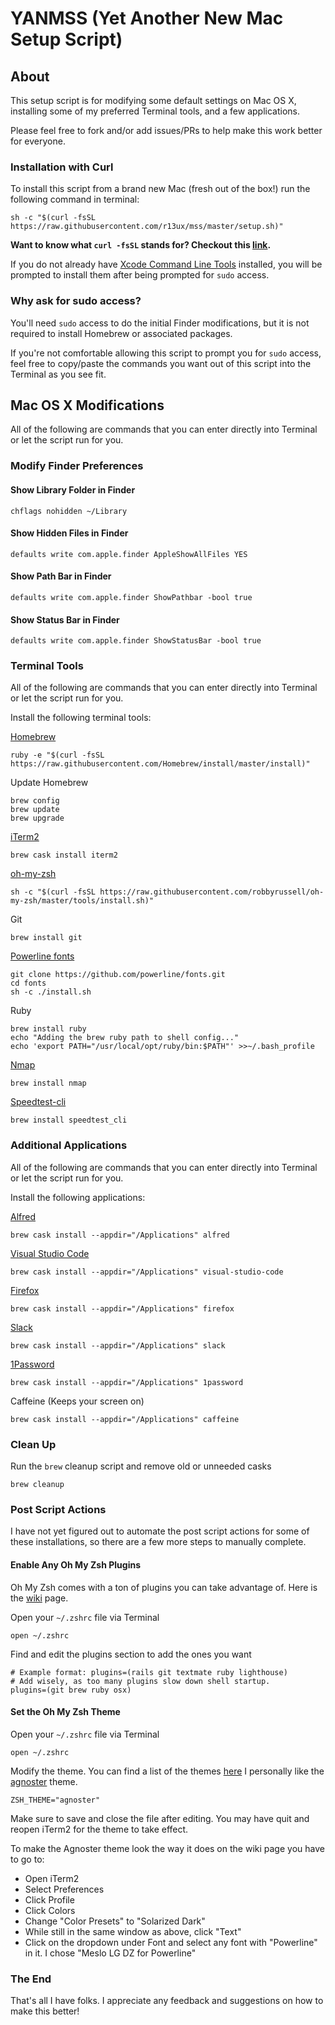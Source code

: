 # YANMSS (Yet Another New Mac Setup Script)

## About

This setup script is for modifying some default settings on Mac OS X, installing some of my preferred Terminal tools, and a few applications.

Please feel free to fork and/or add issues/PRs to help make this work better for everyone.

### Installation with Curl

To install this script from a brand new Mac (fresh out of the box!) run the following command in terminal:

``` shell
sh -c "$(curl -fsSL https://raw.githubusercontent.com/r13ux/mss/master/setup.sh)"
```

**Want to know what ```curl -fsSL``` stands for? Checkout this [link](https://explainshell.com/explain?cmd=curl+-fsSL+example.org#).**

If you do not already have [Xcode Command Line Tools](https://developer.apple.com/library/archive/technotes/tn2339/_index.html#//apple_ref/doc/uid/DTS40014588-CH1-WHAT_IS_THE_COMMAND_LINE_TOOLS_PACKAGE_) installed, you will be prompted to install them after being prompted for ```sudo``` access.

### Why ask for sudo access?

You'll need ```sudo``` access to do the initial Finder modifications, but it is not required to install Homebrew or associated packages.

If you're not comfortable allowing this script to prompt you for ```sudo``` access, feel free to copy/paste the commands you want out of this script into the Terminal as you see fit.

## Mac OS X Modifications

All of the following are commands that you can enter directly into Terminal or let the script run for you.

### Modify Finder Preferences

#### Show Library Folder in Finder

``` shell
chflags nohidden ~/Library
```

#### Show Hidden Files in Finder

``` shell
defaults write com.apple.finder AppleShowAllFiles YES
```

#### Show Path Bar in Finder

``` shell
defaults write com.apple.finder ShowPathbar -bool true
```

#### Show Status Bar in Finder

``` shell
defaults write com.apple.finder ShowStatusBar -bool true
```

### Terminal Tools

All of the following are commands that you can enter directly into Terminal or let the script run for you.

Install the following terminal tools:

[Homebrew](https://brew.sh/)

  ``` shell
  ruby -e "$(curl -fsSL https://raw.githubusercontent.com/Homebrew/install/master/install)"
  ```

Update Homebrew

``` shell
brew config
brew update
brew upgrade
```

[iTerm2](https://www.iterm2.com/)

  ``` shell
  brew cask install iterm2
  ```

[oh-my-zsh](https://ohmyz.sh/)

  ``` shell
  sh -c "$(curl -fsSL https://raw.githubusercontent.com/robbyrussell/oh-my-zsh/master/tools/install.sh)"
  ```

Git

``` shell
brew install git
```

[Powerline fonts](https://github.com/powerline/fonts)

``` shell
git clone https://github.com/powerline/fonts.git
cd fonts
sh -c ./install.sh
```

Ruby

``` shell
brew install ruby
echo "Adding the brew ruby path to shell config..."
echo 'export PATH="/usr/local/opt/ruby/bin:$PATH"' >>~/.bash_profile
```

[Nmap](https://nmap.org/)

``` shell
brew install nmap
```

[Speedtest-cli](https://github.com/sivel/speedtest-cli)

``` shell
brew install speedtest_cli
```

### Additional Applications

All of the following are commands that you can enter directly into Terminal or let the script run for you.

Install the following applications:

[Alfred](https://www.alfredapp.com/)

``` shell
brew cask install --appdir="/Applications" alfred
```

[Visual Studio Code](https://code.visualstudio.com/)

``` shell
brew cask install --appdir="/Applications" visual-studio-code
```

[Firefox](https://www.mozilla.org/en-US/firefox/new/)

``` shell
brew cask install --appdir="/Applications" firefox
```

[Slack](https://slack.com/)

``` shell
brew cask install --appdir="/Applications" slack
```

[1Password](https://1password.com/)

``` shell
brew cask install --appdir="/Applications" 1password
```

Caffeine (Keeps your screen on)

``` shell
brew cask install --appdir="/Applications" caffeine
```

### Clean Up

Run the ``` brew ``` cleanup script and remove old or unneeded casks

``` shell
brew cleanup
```

### Post Script Actions

I have not yet figured out to automate the post script actions for some of these installations, so there are a few more steps to manually complete.

#### Enable Any Oh My Zsh Plugins

Oh My Zsh comes with a ton of plugins you can take advantage of. Here is the [wiki](https://github.com/ohmyzsh/ohmyzsh/wiki/Plugins) page.

Open your ``` ~/.zshrc ``` file via Terminal

``` shell
open ~/.zshrc
```

Find and edit the plugins section to add the ones you want

``` shell
# Example format: plugins=(rails git textmate ruby lighthouse)
# Add wisely, as too many plugins slow down shell startup.
plugins=(git brew ruby osx)
```

#### Set the Oh My Zsh Theme

Open your ``` ~/.zshrc ``` file via Terminal

``` shell
open ~/.zshrc
```

Modify the theme. You can find a list of the themes [here](https://github.com/ohmyzsh/ohmyzsh/wiki/Themes.) I personally like the [agnoster](https://github.com/ohmyzsh/ohmyzsh/wiki/Themes#agnoster) theme.

``` shell
ZSH_THEME="agnoster"
```

Make sure to save and close the file after editing. You may have quit and reopen iTerm2 for the theme to take effect.

To make the Agnoster theme look the way it does on the wiki page you have to go to:

- Open iTerm2
- Select Preferences
- Click Profile
- Click Colors
- Change "Color Presets" to "Solarized Dark"
- While still in the same window as above, click "Text"
- Click on the dropdown under Font and select any font with "Powerline" in it. I chose "Meslo LG DZ for Powerline"

### The End

That's all I have folks. I appreciate any feedback and suggestions on how to make this better!
